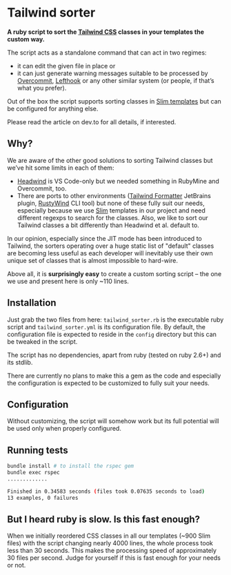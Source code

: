 # Tailwind sorter

**A ruby script to sort the [Tailwind CSS](https://tailwindcss.com) classes in your templates the custom way.**

The script acts as a standalone command that can act in two regimes:

- it can edit the given file in place or
- it can just generate warning messages suitable to be processed by [Overcommit](https://github.com/sds/overcommit),
  [Lefthook](https://github.com/evilmartians/lefthook) or any other similar system (or people, if that’s what you
  prefer).

Out of the box the script supports sorting classes in [Slim templates](http://slim-lang.com/) but can be configured for
anything else.

Please read the article on dev.to for all details, if interested.

## Why?

We are aware of the other good solutions to sorting Tailwind classes but we’ve hit some limits in each of them:

- [Headwind](https://github.com/heybourn/headwind) is VS Code-only but we needed something in RubyMine and Overcommit,
  too.
- There are ports to other environments
  ([Tailwind Formatter](https://plugins.jetbrains.com/plugin/13376-tailwind-formatter/) JetBrains plugin,
  [RustyWind](https://github.com/avencera/rustywind) CLI tool) but none of these fully suit our needs, especially
  because we use [Slim](http://slim-lang.com/) templates in our project and need different regexps to search for the
  classes. Also, we like to sort our Tailwind classes a bit differently than Headwind et al. default to.

In our opinion, especially since the JIT mode has been introduced to Tailwind, the sorters operating over a huge static
list of "default" classes are becoming less useful as each developer will inevitably use their own unique set of
classes that is almost impossible to hard-wire.

Above all, it is **surprisingly easy** to create a custom sorting script – the one we use and present here is only
~110 lines.

## Installation

Just grab the two files from here: `tailwind_sorter.rb` is the executable ruby script and `tailwind_sorter.yml` is its
configuration file. By default, the configuration file is expected to reside in the `config` directory but this can be
tweaked in the script.

The script has no dependencies, apart from ruby (tested on ruby 2.6+) and its stdlib.

There are currently no plans to make this a gem as the code and especially the configuration is expected to be
customized to fully suit your needs.

## Configuration

Without customizing, the script will somehow work but its full potential will be used only when properly configured.

## Running tests

```sh
bundle install # to install the rspec gem
bundle exec rspec
.............

Finished in 0.34583 seconds (files took 0.07635 seconds to load)
13 examples, 0 failures
```

## But I heard ruby is slow. Is this fast enough?

When we initially reordered CSS classes in all our templates (~900 Slim files) with the script changing nearly 4000
lines, the whole process took less than 30 seconds. This makes the processing speed of approximately 30 files per
second. Judge for yourself if this is fast enough for your needs or not.

